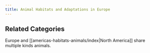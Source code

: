 ```yaml
---
title: Animal Habitats and Adaptations in Europe
---
```

## Related Categories

Europe and [[americas-habitats-animals/index|North America]] share multiple kinds animals.